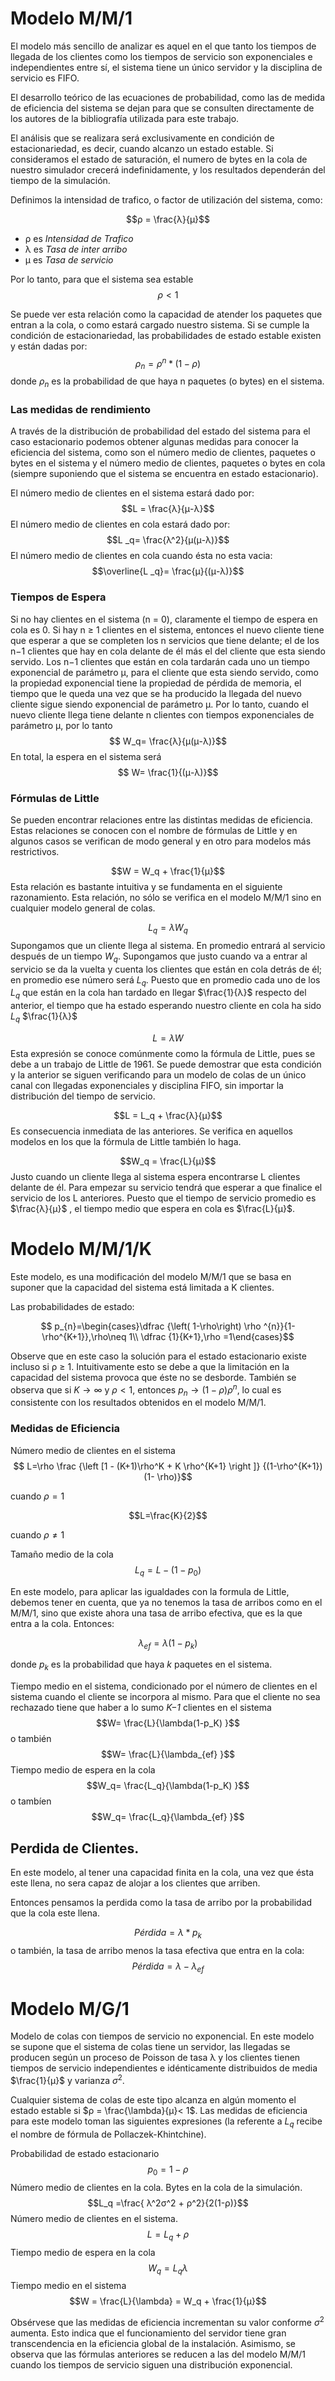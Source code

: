 # Modelo M/M/1
El modelo más sencillo de analizar es aquel en el que tanto los tiempos de llegada de los clientes como los tiempos de servicio son exponenciales e independientes entre sí, el sistema tiene un único servidor y la disciplina de servicio es FIFO.

El desarrollo teórico de las ecuaciones de probabilidad, como las de medida de eficiencia del sistema se dejan para que se consulten directamente de los autores de la bibliografía utilizada para este trabajo.

El análisis que se realizara será exclusivamente en condición de estacionariedad, es decir, cuando alcanzo un estado estable. Si consideramos el estado de saturación, el numero de bytes en la cola de nuestro simulador crecerá indefinidamente, y los resultados dependerán del tiempo de la simulación.

Definimos la intensidad de trafico, o factor de utilización del sistema, como:

$$ρ = \frac{λ}{μ}$$

- ρ es *Intensidad de Trafico*
- λ es *Tasa de inter arribo*
- μ es *Tasa de servicio*

Por lo tanto, para que el sistema sea estable
$$ρ < 1$$

Se puede ver esta relación como la capacidad de atender los paquetes que entran a la cola, o como estará cargado nuestro sistema.
Si se cumple la condición de estacionariedad, las probabilidades de estado estable existen y están dadas por:
$$ρ_n = ρ^n * (1-ρ) $$
donde $ρ_n$ es la probabilidad de que haya n  paquetes (o bytes) en el sistema.

### Las medidas de rendimiento
A través de la distribución de probabilidad del estado del sistema para el caso estacionario podemos obtener algunas medidas para conocer la eficiencia del sistema, como son el número medio de clientes, paquetes o bytes en el sistema y el número medio de clientes, paquetes o bytes en cola (siempre suponiendo que el sistema se encuentra en estado estacionario).

El número medio de clientes en el sistema estará dado por:
$$L = \frac{λ}{μ-λ}$$
El número medio de clientes en cola estará dado por:
$$L _q= \frac{λ^2}{μ(μ-λ)}$$
El número medio de clientes en cola cuando ésta no esta vacia:
$$\overline{L _q}= \frac{μ}{(μ-λ)}$$

### Tiempos de Espera
Si no hay clientes en el sistema (n = 0), claramente el tiempo de espera en cola es 0. Si hay n ≥ 1 clientes en el sistema, entonces el nuevo cliente tiene que esperar a que se completen los n servicios que tiene delante; el de los n−1 clientes que hay en cola delante de él más el del cliente que esta siendo servido. Los n−1 clientes que están en cola tardarán cada uno un tiempo exponencial de parámetro μ, para el cliente que esta siendo servido, como la propiedad exponencial tiene la propiedad de pérdida de memoria, el tiempo que le queda una vez que se ha producido la llegada del nuevo cliente sigue siendo exponencial de parámetro μ. Por lo tanto, cuando el nuevo cliente llega tiene delante n clientes con tiempos exponenciales de parámetro μ, por lo tanto $$ W_q= \frac{λ}{μ(μ-λ)}$$
En total, la espera en el sistema será  $$ W= \frac{1}{(μ-λ)}$$

### Fórmulas de Little
Se pueden encontrar relaciones entre las distintas medidas de eficiencia. Estas relaciones se conocen con el nombre de fórmulas de Little y en algunos casos se verifican de modo general y en otro para modelos más restrictivos.

$$W = W_q + \frac{1}{μ}$$ Esta relación es bastante intuitiva y se fundamenta en el siguiente razonamiento. Esta relación, no sólo se verifica en el modelo M/M/1 sino en cualquier modelo general de colas.

$$L_q = λ W_q$$ Supongamos que un cliente llega al sistema. En promedio entrará al servicio después de un tiempo $W_q$. Supongamos que justo cuando va a entrar al servicio se da la vuelta y cuenta los clientes que están en cola detrás de él; en promedio ese número será $L_q$. Puesto que en promedio cada uno de los $L_q$ que están en la cola han tardado en llegar $\frac{1}{λ}$ respecto del anterior, el tiempo que ha estado esperando nuestro cliente en cola ha sido $L_q$ $\frac{1}{λ}$

$$L = λW$$  Esta expresión se conoce comúnmente como la fórmula de Little, pues se debe a un trabajo de Little de 1961. Se puede demostrar que esta  condición y la anterior se siguen verificando para un modelo de colas de un único canal con llegadas exponenciales y disciplina FIFO, sin importar la distribución del tiempo de servicio.

$$L = L_q + \frac{λ}{μ}$$ Es consecuencia inmediata de las anteriores. Se verifica en aquellos modelos en los que la fórmula de Little también lo haga.
  
$$W_q = \frac{L}{μ}$$ Justo cuando un cliente llega al sistema espera encontrarse L clientes delante de él. Para empezar su servicio tendrá que esperar a que finalice el servicio de los L anteriores. Puesto que el tiempo de servicio promedio es $\frac{λ}{μ}$ , el tiempo medio que espera en cola es $\frac{L}{μ}$.


# Modelo M/M/1/K

Este modelo, es una modificación del modelo M/M/1 que se basa en suponer que la capacidad del sistema está limitada a K clientes.

Las probabilidades de estado:

$$ p_{n}=\begin{cases}\dfrac {\left( 1-\rho\right) \rho ^{n}}{1-\rho^{K+1}},\rho\neq 1\\ \dfrac {1}{K+1},\rho =1\end{cases}$$

Observe que en este caso la solución para el estado estacionario existe incluso si ρ ≥ 1. Intuitivamente esto se debe a que la limitación en la capacidad del sistema
provoca que éste no se desborde. También se observa que si $K → ∞$ y $ρ < 1$, entonces $p_n → (1-ρ) ρ^n$, lo cual es consistente con los resultados obtenidos en el modelo M/M/1.

### Medidas de Eficiencia
Número medio de clientes en el sistema 
$$ L=\rho \frac {\left [1 - (K+1)\rho^K  + K \rho^{K+1} \right ]} {(1-\rho^{K+1})(1- \rho)}$$

cuando $\rho = 1$

$$L=\frac{K}{2}$$

cuando $\rho \neq 1$

Tamaño medio de la cola
$$L_q = L - (1-p_0)$$

En este modelo, para aplicar las igualdades con la formula de Little, debemos tener en cuenta, que ya no tenemos la tasa de arribos como en el M/M/1, sino que existe ahora una tasa de arribo efectiva, que es la que entra a la cola. Entonces:

$$\lambda_{ef}= \lambda(1-p_k)$$ 

donde $p_k$ es la probabilidad que haya *k* paquetes en el sistema.

Tiempo medio en el sistema, condicionado por el número de clientes en el sistema cuando el cliente se incorpora al mismo. Para que el cliente no sea rechazado tiene que haber a lo sumo *K−1* clientes en el sistema
$$W= \frac{L}{\lambda(1-p_K)  }$$
o también $$W= \frac{L}{\lambda_{ef}  }$$
Tiempo medio de espera en la cola
$$W_q= \frac{L_q}{\lambda(1-p_K)  }$$
o tambíen
$$W_q= \frac{L_q}{\lambda_{ef}  }$$

## Perdida de Clientes.

En este modelo, al tener una capacidad finita en la cola, una vez que ésta este llena, no sera capaz de alojar a los clientes que arriben.

Entonces pensamos la perdida como la tasa de arribo por la probabilidad que la cola este llena.

$$Pérdida = \lambda * p_k$$
o también, la tasa de arribo menos la tasa efectiva que entra en la cola:
$$Pérdida = \lambda - \lambda_{ef}$$


# Modelo M/G/1
Modelo de colas con tiempos de servicio no exponencial. En este modelo se supone que el sistema de colas tiene un servidor, las llegadas se producen según un proceso de Poisson de tasa λ y los clientes tienen tiempos de servicio independientes e idénticamente distribuidos de media $\frac{1}{μ}$ y varianza $σ^2$. 

Cualquier sistema de colas de este tipo alcanza en algún momento el estado estable si $ρ = \frac{\lambda}{μ}< 1$. Las medidas de eficiencia para este modelo toman las siguientes expresiones (la referente a $L_q$ recibe el nombre de fórmula de Pollaczek-Khintchine).

Probabilidad de estado estacionario
$$ p_0 = 1 - ρ $$
Número medio de clientes en la cola. Bytes en la cola de la simulación.
$$L_q =\frac{ λ^2σ^2 + ρ^2}{2(1-ρ)}$$
Número medio de clientes en el sistema.
$$L = L_q + ρ$$
Tiempo medio de espera en la cola
$$W_q = L_q λ$$
Tiempo medio en el sistema
$$W = \frac{L}{\lambda}  = W_q + \frac{1}{μ}$$

Obsérvese que las medidas de eficiencia incrementan su valor conforme $σ^2$ aumenta. Esto indica que el funcionamiento del servidor tiene gran transcendencia en la eficiencia global de la instalación. Asimismo, se observa que las fórmulas anteriores se reducen a las del modelo M/M/1 cuando los tiempos de servicio siguen una distribución exponencial.




<!--stackedit_data:
eyJoaXN0b3J5IjpbLTIwMzk4NDg2OTEsMjE0NjI2ODg1OF19
-->